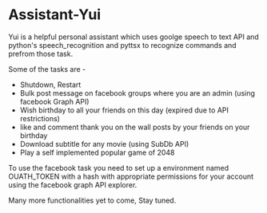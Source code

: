 # Assistant-Yui
 Yui is a helpful personal assistant which uses goolge speech to text API and python's 
 speech_recognition and pyttsx to recognize commands and prefrom those task.
 
 Some of the tasks are - 
 
 * Shutdown, Restart
 * Bulk post message on facebook groups where you are an admin (using facebook Graph API) 
 * Wish birthday to all your friends on this day (expired due to API restrictions)
 * like and comment thank you on the wall posts by your friends on your birthday
 * Download subtitle for any movie (using SubDb API)
 * Play a self implemented popular game of 2048
 
 To use the facebook task you need to set up a environment named OUATH_TOKEN with a hash with appropriate
 permissions for your account using the facebook graph API explorer.
 
 Many more functionalities yet to come, Stay tuned.  
